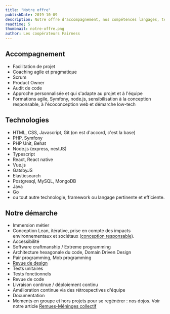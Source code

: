 ```yaml
---
title: "Notre offre"
publishDate: 2019-10-09
description: Notre offre d'accompagnement, nos compétences langages, technologies, frameworks de développement et notre démarche.
readtime: 5
thumbnail: notre-offre.png
author: Les coopérateurs Fairness
---
```

## Accompagnement

* Facilitation de projet
* Coaching agile et pragmatique
* Scrum
* Product Owner
* Audit de code
* Approche personnalisée et qui s'adapte au projet et à l'équipe
* Formations agile, Symfony, node.js, sensibilisation à la conception responsable, à l'écoconception web et démarche low-tech

## Technologies

* HTML, CSS, Javascript, Git (on est d'accord, c'est la base)
* PHP, Symfony
* PHP Unit, Behat
* Node.js (express, nestJS)
* Typescript
* React, React native
* Vue.js
* GatsbyJS
* Elasticsearch
* Postgresql, MySQL, MongoDB
* Java
* Go
* ou tout autre technologie, framework ou langage pertinente et efficiente.

## Notre démarche

* Immersion métier
* Conception Lean, itérative, prise en compte des impacts environnementaux et sociétaux ([conception responsable](/blog/2019/arguments-pour-la-conception-responsable-des-services-numeriques/)).
* Accessibilité
* Software craftmanship / Extreme programming
* Architecture hexagonale du code, Domain Driven Design
* Pair programming, Mob programming
* [Revue de design](/blog/2019/design-review/)
* Tests unitaires
* Tests fonctionnels
* Revue de code
* Livraison continue / déploiement continu
* Amélioration continue via des rétrospectives d'équipe
* Documentation
* Moments en groupe et hors projets pour se regénérer : nos dojos. Voir notre article [Remues-Méninges collectif](/blog/2019/remue-meninges-collectif/)

